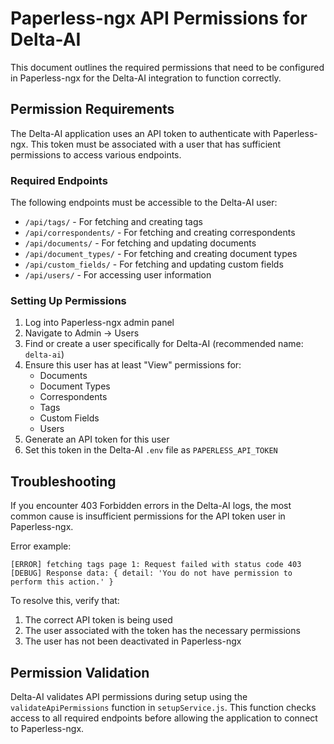 # Paperless-ngx API Permissions for Delta-AI

This document outlines the required permissions that need to be configured in Paperless-ngx for the Delta-AI integration to function correctly.

## Permission Requirements

The Delta-AI application uses an API token to authenticate with Paperless-ngx. This token must be associated with a user that has sufficient permissions to access various endpoints.

### Required Endpoints

The following endpoints must be accessible to the Delta-AI user:

- `/api/tags/` - For fetching and creating tags
- `/api/correspondents/` - For fetching and creating correspondents
- `/api/documents/` - For fetching and updating documents
- `/api/document_types/` - For fetching and creating document types
- `/api/custom_fields/` - For fetching and updating custom fields
- `/api/users/` - For accessing user information

### Setting Up Permissions

1. Log into Paperless-ngx admin panel
2. Navigate to Admin → Users
3. Find or create a user specifically for Delta-AI (recommended name: `delta-ai`)
4. Ensure this user has at least "View" permissions for:
   - Documents
   - Document Types
   - Correspondents
   - Tags
   - Custom Fields
   - Users
5. Generate an API token for this user
6. Set this token in the Delta-AI `.env` file as `PAPERLESS_API_TOKEN`

## Troubleshooting

If you encounter 403 Forbidden errors in the Delta-AI logs, the most common cause is insufficient permissions for the API token user in Paperless-ngx.

Error example:
```
[ERROR] fetching tags page 1: Request failed with status code 403
[DEBUG] Response data: { detail: 'You do not have permission to perform this action.' }
```

To resolve this, verify that:

1. The correct API token is being used
2. The user associated with the token has the necessary permissions
3. The user has not been deactivated in Paperless-ngx

## Permission Validation

Delta-AI validates API permissions during setup using the `validateApiPermissions` function in `setupService.js`. This function checks access to all required endpoints before allowing the application to connect to Paperless-ngx.